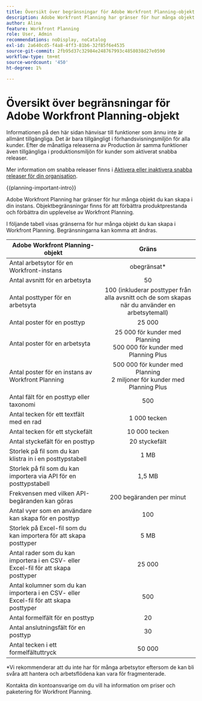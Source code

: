 ```yaml
---
title: Översikt över begränsningar för Adobe Workfront Planning-objekt
description: Adobe Workfront Planning har gränser för hur många objekt du kan skapa i din instans. Objektbegränsningar finns för att förbättra produktprestanda och förbättra din upplevelse av Workfront Planning.
author: Alina
feature: Workfront Planning
role: User, Admin
recommendations: noDisplay, noCatalog
exl-id: 2a640cd5-f4a8-4ff3-81b6-32f85f6e4535
source-git-commit: 2fb95d37c32984e248767993c4858038d27e0590
workflow-type: tm+mt
source-wordcount: '450'
ht-degree: 1%

---
```



<!--keep the 30 connection limit in yellow till Jan 2026-->

# Översikt över begränsningar för Adobe Workfront Planning-objekt

<span class="preview">Informationen på den här sidan hänvisar till funktioner som ännu inte är allmänt tillgängliga. Det är bara tillgängligt i förhandsvisningsmiljön för alla kunder. Efter de månatliga releaserna av Production är samma funktioner även tillgängliga i produktionsmiljön för kunder som aktiverat snabba releaser.</span>

<span class="preview">Mer information om snabba releaser finns i [Aktivera eller inaktivera snabba releaser för din organisation](/help/quicksilver/administration-and-setup/set-up-workfront/configure-system-defaults/enable-fast-release-process.md). </span>

{{planning-important-intro}}


Adobe Workfront Planning har gränser för hur många objekt du kan skapa i din instans. Objektbegränsningar finns för att förbättra produktprestanda och förbättra din upplevelse av Workfront Planning.

I följande tabell visas gränserna för hur många objekt du kan skapa i Workfront Planning. Begränsningarna kan komma att ändras.

| Adobe Workfront Planning-objekt | Gräns |
|-------------------------------------------------------------------------------|:---------------------------------------------------------------------------------------------------------------:|
| Antal arbetsytor för en Workfront-instans | obegränsat* |
| Antal avsnitt för en arbetsyta | 50 |
| Antal posttyper för en arbetsyta | 100 (inkluderar posttyper från alla avsnitt och de som skapas när du använder en arbetsytemall) |
| Antal poster för en posttyp | 25 000 |
| Antal poster för en arbetsyta | 25 000 för kunder med Planning <br> 500 000 för kunder med Planning Plus |
| Antal poster för en instans av Workfront Planning | 500 000 för kunder med Planning <br>2 miljoner för kunder med Planning Plus |
| Antal fält för en posttyp eller taxonomi | 500 |
| Antal tecken för ett textfält med en rad | 1 000 tecken |
| Antal tecken för ett styckefält | 10 000 tecken |
| Antal styckefält för en posttyp | 20 styckefält |
| Storlek på fil som du kan klistra in i en posttypstabell | 1 MB |
| Storlek på fil som du kan importera via API för en posttypstabell | 1,5 MB |
| Frekvensen med vilken API-begäranden kan göras | 200 begäranden per minut |
| Antal vyer som en användare kan skapa för en posttyp | 100 |
| Storlek på Excel-fil som du kan importera för att skapa posttyper | 5 MB |
| Antal rader som du kan importera i en CSV- eller Excel-fil för att skapa posttyper | 25 000 |
| Antal kolumner som du kan importera i en CSV- eller Excel-fil för att skapa posttyper | 500 |
| Antal formelfält för en posttyp | 20 |
| <span class="preview">Antal anslutningsfält för en posttyp</span> | <span class="preview">30</span> |
| Antal tecken i ett formelfältuttryck | 50 000 |

*Vi rekommenderar att du inte har för många arbetsytor eftersom de kan bli svåra att hantera och arbetsflödena kan vara för fragmenterade.

Kontakta din kontoansvarige om du vill ha information om priser och paketering för Workfront Planning.

<!--
****************KEEP THIS COMMENTED OUT:

**This functionality has been temporarily removed and it will be available at a later date.**********************
-->


<!--OLD limitations (before GA:)

|       Adobe Workfront Planning  object                                                          |                                                        Limit                                                    |
|-------------------------------------------------------------------------------|:---------------------------------------------------------------------------------------------------------------:|
|     Number of Workspaces for one Workfront instance                                      |   1,000                                                                                                         |
|     Number of sections for one workspace                                      |   50                                                                                                         |
|     Number of Record Types for one workspace                                            |   1,000 (this includes record types from all sections and those that are created when using a workspace template)  |
|     Number of records for one record type                                               |   50,000                                                                                                        |
|     Number of fields for one record type or taxonomy                            |   500                                                                                                           |
|     Number of characters for a text field                                                               |   1,000 characters                                                                                              |
|     Size of file that you can paste in a record type table                    |   1MB                                                                                                           |
|     Size of file that you can import through the API for a record type table  |   1.5MB                                                                                                         |
|     The rate at which API requests can be made                                    |   200 requests per minute                                                                                       |
| Number of views one user can create for one record type | 100 |

-->
<!--| Size of CSV of Excel file you can import* | 5MB |-->

<!--[!IMPORTANT]
>
>*This functionality has been temporarily removed and it will be available at a later date.-->

